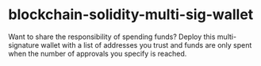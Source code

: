# blockchain-solidity-multi-sig-wallet
Want to share the responsibility of spending funds? Deploy this multi-signature wallet with a list of addresses you trust and funds are only spent when the number of approvals you specify is reached.

